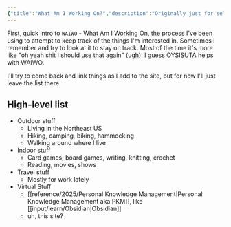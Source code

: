 ```yaml
---
{"title":"What Am I Working On?","description":"Originally just for self-reference, now also a way to share some of the things on my mental (and other) radar","date":"2025-08-09","tags":["updates","DL"],"dg-publish":true,"created":"2025-08-04T18:40:48","updated":"2025-08-30T12:09:31-04:00","permalink":"/waiwo/","dgPassFrontmatter":true,"noteIcon":"3"}
---
```



First, quick intro to `WAIWO` - What Am I Working On, the process I've been using to attempt to keep track of the things I'm interested in. Sometimes I remember and try to look at it to stay on track. Most of the time it's more like "oh yeah shit I should use that again" (ugh). I guess OYSISUTA helps with WAIWO.

I'll try to come back and link things as I add to the site, but for now I'll just leave the list there.

## High-level list
- Outdoor stuff
  - Living in the Northeast US
  - Hiking, camping, biking, hammocking
  - Walking around where I live
- Indoor stuff
  - Card games, board games, writing, knitting, crochet
  - Reading, movies, shows
- Travel stuff
	- Mostly for work lately
- Virtual Stuff
  - [[reference/2025/Personal Knowledge Management\|Personal Knowledge Management aka PKM]], like [[input/learn/Obsidian\|Obsidian]]
  - uh, this site?

